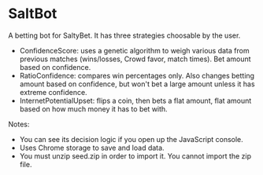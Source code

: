 # SaltBot
A betting bot for SaltyBet. It has three strategies choosable by the user. 
- ConfidenceScore: uses a genetic algorithm to weigh various data from previous matches (wins/losses, Crowd favor, match times). Bet amount based on confidence.
- RatioConfidence: compares win percentages only. Also changes betting amount based on confidence, but won't bet a large amount unless it has extreme confidence. 
- InternetPotentialUpset: flips a coin, then bets a flat amount, flat amount based on how much money it has to bet with.

Notes:
- You can see its decision logic if you open up the JavaScript console.
- Uses Chrome storage to save and load data.
- You must unzip seed.zip in order to import it. You cannot import the zip file.
